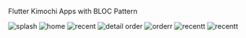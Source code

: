 Flutter Kimochi Apps with BLOC Pattern



![splash](https://1.bp.blogspot.com/-hv7T3fWJ-yk/Xsxjh4MAwRI/AAAAAAAABB4/Q7xkGfwk_3oAV2z-ik__287cAUSjm_bdgCLcBGAsYHQ/s320/Screenshot_20200526-080608.jpg)
![home](https://1.bp.blogspot.com/-_F_ipoIseS8/XsxjiLwLmoI/AAAAAAAABCA/M8CWT5pF5g8KiLUP_kBPbRunyd0_AvJpwCLcBGAsYHQ/s320/Screenshot_20200526-080615.jpg)
![recent](https://1.bp.blogspot.com/-t6K90smXTTU/Xsxjh7hDc7I/AAAAAAAABB8/dCEMNCLJ0K8kaYR68MT9fvg6EsTvl2eHQCLcBGAsYHQ/s320/Screenshot_20200526-080621.jpg)
![detail order](https://1.bp.blogspot.com/-6xtkVUArw_c/XsxjjvB_UtI/AAAAAAAABCM/RWnen4N-lOM3IQnu9MUpY9nKZKu2voCPgCLcBGAsYHQ/s320/Screenshot_20200526-083122.jpg)
![orderr](https://1.bp.blogspot.com/-nD4sHerNnns/XsxjjErKUdI/AAAAAAAABCE/IbROnNULXoYe60zJ7cUEClKkmVVY3VQSQCLcBGAsYHQ/s320/Screenshot_20200526-081120.jpg)
![recentt](
https://1.bp.blogspot.com/-D5cyHlaEcKI/XtRm9vxUhlI/AAAAAAAABCw/uFJcQTKmZB80DsBSNjZWo-rrE-WyA6MlACLcBGAsYHQ/s1600/SM-A515F-20200528202625.gif)
![recentt](
https://1.bp.blogspot.com/-y-RGH5lBVYA/XtRm-HcoZDI/AAAAAAAABC0/DUdNeLrFmtMxD4cg1kxXNaSwf36Z7fGuwCLcBGAsYHQ/s320/SM-A515F-20200528203418.gif)
